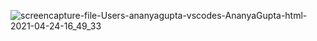 ![screencapture-file-Users-ananyagupta-vscodes-AnanyaGupta-html-2021-04-24-16_49_33](https://user-images.githubusercontent.com/76169882/115956920-2cd93880-a51d-11eb-94a4-2fbb1e0463fe.png)
